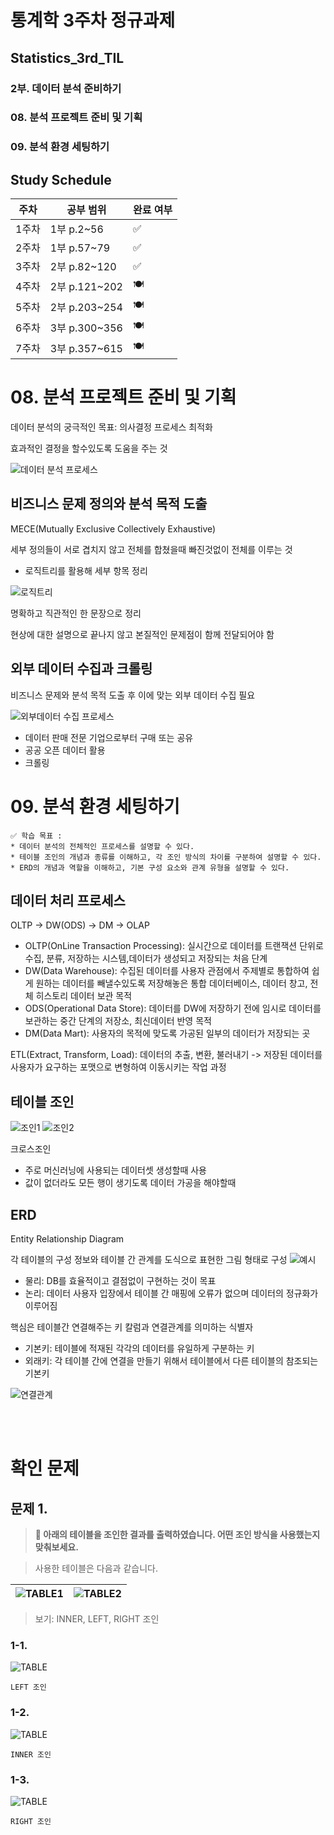 # 통계학 3주차 정규과제
## Statistics_3rd_TIL

### 2부. 데이터 분석 준비하기
### 08. 분석 프로젝트 준비 및 기획
### 09. 분석 환경 세팅하기

## Study Schedule

|주차 | 공부 범위     | 완료 여부 |
|----|----------------|----------|
|1주차| 1부 p.2~56     | ✅      |
|2주차| 1부 p.57~79    | ✅      | 
|3주차| 2부 p.82~120   | ✅      | 
|4주차| 2부 p.121~202  | 🍽️      | 
|5주차| 2부 p.203~254  | 🍽️      | 
|6주차| 3부 p.300~356  | 🍽️      | 
|7주차| 3부 p.357~615  | 🍽️      |  

<!-- 여기까진 그대로 둬 주세요-->

# 08. 분석 프로젝트 준비 및 기획

데이터 분석의 궁극적인 목표: 의사결정 프로세스 최적화

효과적인 결정을 할수있도록 도움을 주는 것

![데이터 분석 프로세스](./images/study3/스크린샷%202025-04-03%20오전%2011.03.04.png)

## 비즈니스 문제 정의와 분석 목적 도출

MECE(Mutually Exclusive Collectively Exhaustive)

세부 정의들이 서로 겹치지 않고 전체를 합쳤을때 빠진것없이 전체를 이루는 것
- 로직트리를 활용해 세부 항목 정리

![로직트리](./images/study3/스크린샷%202025-04-03%20오전%2011.07.00.png)

명확하고 직관적인 한 문장으로 정리

현상에 대한 설명으로 끝나지 않고 본질적인 문제점이 함께 전달되어야 함

## 외부 데이터 수집과 크롤링
비즈니스 문제와 분석 목적 도출 후 이에 맞는 외부 데이터 수집 필요

![외부데이터 수집 프로세스](./images/study3/스크린샷%202025-04-03%20오전%2011.11.05.png)

- 데이터 판매 전문 기업으로부터 구매 또는 공유
- 공공 오픈 데이터 활용
- 크롤링

# 09. 분석 환경 세팅하기

```
✅ 학습 목표 :
* 데이터 분석의 전체적인 프로세스를 설명할 수 있다.
* 테이블 조인의 개념과 종류를 이해하고, 각 조인 방식의 차이를 구분하여 설명할 수 있다.
* ERD의 개념과 역할을 이해하고, 기본 구성 요소와 관계 유형을 설명할 수 있다.
```

## 데이터 처리 프로세스
OLTP -> DW(ODS) -> DM -> OLAP
- OLTP(OnLine Transaction Processing): 실시간으로 데이터를 트랜잭션 단위로 수집, 분류, 저장하는 시스템,데이터가 생성되고 저장되는 처음 단계
- DW(Data Warehouse): 수집된 데이터를 사용자 관점에서 주제별로 통합하여 쉽게 원하는 데이터를 빼낼수있도록 저장해놓은 통합 데이터베이스, 데이터 창고, 전체 히스토리 데이터 보관 목적
- ODS(Operational Data Store): 데이터를 DW에 저장하기 전에 임시로 데이터를 보관하는 중간 단계의 저장소, 최신데이터 반영 목적
- DM(Data Mart): 사용자의 목적에 맞도록 가공된 일부의 데이터가 저장되는 곳

ETL(Extract, Transform, Load): 데이터의 추출, 변환, 불러내기 -> 저장된 데이터를 사용자가 요구하는 포맷으로 변형하여 이동시키는 작업 과정 

## 테이블 조인
![조인1](./images/study3/스크린샷%202025-04-03%20오전%2011.19.45.png)
![조인2](./images/study3/스크린샷%202025-04-03%20오전%2011.19.52.png)

크로스조인
- 주로 머신러닝에 사용되는 데이터셋 생성할때 사용
- 값이 없더라도 모든 행이 생기도록 데이터 가공을 해야할때 

## ERD
Entity Relationship Diagram

각 테이블의 구성 정보와 테이블 간 관계를 도식으로 표현한 그림 형태로 구성 
![예시](./images/study3/스크린샷%202025-04-03%20오전%2011.21.54.png)
- 물리: DB를 효율적이고 결점없이 구현하는 것이 목표
- 논리: 데이터 사용자 입장에서 테이블 간 매핑에 오류가 없으며 데이터의 정규화가 이루어짐

핵심은 테이블간 연결해주는 키 칼럼과 연결관계를 의미하는 식별자

- 기본키: 테이블에 적재된 각각의 데이터를 유일하게 구분하는 키
- 외래키: 각 테이블 간에 연결을 만들기 위해서 테이블에서 다른 테이블의 참조되는 기본키

![연결관계](./images/study3/스크린샷%202025-04-03%20오전%2011.24.44.png)

<br>
<br>

# 확인 문제

## 문제 1.

> **🧚 아래의 테이블을 조인한 결과를 출력하였습니다. 어떤 조인 방식을 사용했는지 맞춰보세요.**

> 사용한 테이블은 다음과 같습니다.

![TABLE1](https://github.com/ejejbb/Template/raw/main/File/2.6.PNG)|![TABLE2](https://github.com/ejejbb/Template/raw/main/File/2.7.PNG)
---|---|

> 보기: INNER, LEFT, RIGHT 조인

<!-- 테이블 조인의 종류를 이해하였는지 확인하기 위한 문제입니다. 각 테이블이 어떤 조인 방식을 이용하였을지 고민해보고 각 테이블 아래에 답을 작성해주세요.-->

### 1-1. 
![TABLE](https://github.com/ejejbb/Template/raw/main/File/2-1.PNG)
```
LEFT 조인 
```

### 1-2. 
![TABLE](https://github.com/ejejbb/Template/raw/main/File/2-3.PNG)
```
INNER 조인
```

### 1-3. 
![TABLE](https://github.com/ejejbb/Template/raw/main/File/2-2.PNG)
```
RIGHT 조인
```

